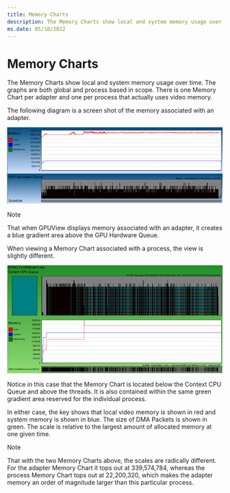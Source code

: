 ```yaml
---
title: Memory Charts
description: The Memory Charts show local and system memory usage over time.
ms.date: 05/10/2022
---
```


# Memory Charts

The Memory Charts show local and system memory usage over time. The graphs are both global and process based in scope. There is one Memory Chart per adapter and one per process that actually uses video memory. 

The following diagram is a screen shot of the memory associated with an adapter. 

![Memory Associated](images/memory-associated.png)

> [!NOTE]
> That when GPUView displays memory associated with an adapter, it creates a blue gradient area above the GPU Hardware Queue. 

When viewing a Memory Chart associated with a process, the view is slightly different. 

![Memory Associated](images/memory-chart-associated.png)

Notice in this case that the Memory Chart is located below the Context CPU Queue and above the threads. It is also contained within the same green gradient area reserved for the individual process. 

In either case, the key shows that local video memory is shown in red and system memory is shown in blue. The size of DMA Packets is shown in green. The scale is relative to the largest amount of allocated memory at one given time. 

> [!NOTE] 
> That with the two Memory Charts above, the scales are radically different. For the adapter Memory Chart it tops out at 339,574,784, whereas the process Memory Chart tops out at 22,200,320, which makes the adapter memory an order of magnitude larger than this particular process. 
